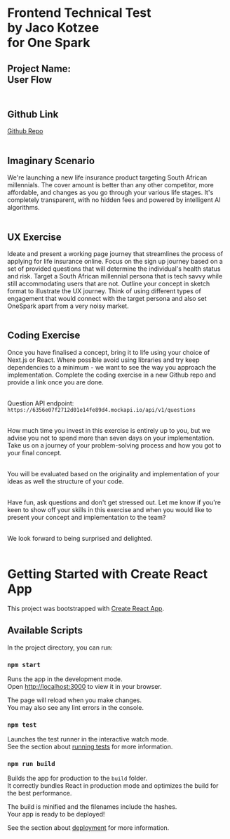 # <strong>Frontend Technical Test <br>by Jaco Kotzee <br>for One Spark</strong>

## <strong>Project Name:</strong> <br>User Flow<br><br>

## Github Link

[Github Repo](https://github.com/jakwakwa/onespark-test)<br><br>

## Imaginary Scenario

We're launching a new life insurance product targeting South African millennials. The cover amount is better than any other competitor, more affordable, and changes as you go through your various life stages. It's completely transparent, with no hidden fees and powered by intelligent AI algorithms.<br><br>

## UX Exercise

Ideate and present a working page journey that streamlines the process of applying for life insurance online.
Focus on the sign up journey based on a set of provided questions that will determine the individual's health status and risk. Target a South African millennial persona that is tech savvy while still accommodating users that are not.
Outline your concept in sketch format to illustrate the UX journey. Think of using different types of engagement that would connect with the target persona and also set OneSpark apart from a very noisy market.<br><br>

## Coding Exercise

Once you have finalised a concept, bring it to life using your choice of Next.js or React. Where possible avoid using libraries and try keep dependencies to a minimum - we want to see the way you approach the implementation.
Complete the coding exercise in a new Github repo and provide a link once you are done.<br><br>

Question API endpoint: `https://6356e07f2712d01e14fe89d4.mockapi.io/api/v1/questions`<br><br>

How much time you invest in this exercise is entirely up to you, but we advise you not to spend more than seven days on your implementation. Take us on a journey of your problem-solving process and how you got to your final concept.<br><br>

You will be evaluated based on the originality and implementation of your ideas as well the structure of your code.<br><br>

Have fun, ask questions and don't get stressed out.
Let me know if you're keen to show off your skills in this exercise and when you would like to present your concept and implementation to the team?<br><br>

We look forward to being surprised and delighted.<br><br>

# Getting Started with Create React App

This project was bootstrapped with [Create React App](https://github.com/facebook/create-react-app).

## Available Scripts

In the project directory, you can run:

### `npm start`

Runs the app in the development mode.\
Open [http://localhost:3000](http://localhost:3000) to view it in your browser.

The page will reload when you make changes.\
You may also see any lint errors in the console.

### `npm test`

Launches the test runner in the interactive watch mode.\
See the section about [running tests](https://facebook.github.io/create-react-app/docs/running-tests) for more information.

### `npm run build`

Builds the app for production to the `build` folder.\
It correctly bundles React in production mode and optimizes the build for the best performance.

The build is minified and the filenames include the hashes.\
Your app is ready to be deployed!

See the section about [deployment](https://facebook.github.io/create-react-app/docs/deployment) for more information.
